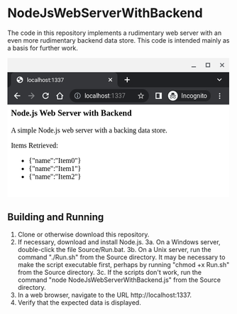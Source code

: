 NodeJsWebServerWithBackend
==========================

The code in this repository implements a rudimentary web server with an even more rudimentary backend data store.  This code is intended mainly as a basis for further work.

<img src="Screenshot.png" />

Building and Running
--------------------

1. Clone or otherwise download this repository.
2. If necessary, download and install Node.js.
3a. On a Windows server, double-click the file Source/Run.bat.
3b. On a Unix server, run the command "./Run.sh" from the Source directory.  It may be necessary to make the script executable first, perhaps by running "chmod +x Run.sh" from the Source directory.
3c. If the scripts don't work, run the command "node NodeJsWebServerWithBackend.js" from the Source directory.
4. In a web browser, navigate to the URL http://localhost:1337.
5. Verify that the expected data is displayed.
